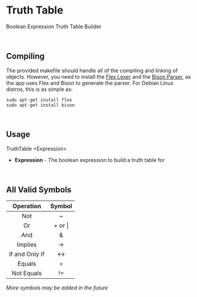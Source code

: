 # Truth Table
Boolean Expression Truth Table Builder

<br>

## Compiling
The provided makefile should handle all of the compiling and linking of objects.
However, you need to install the [Flex Lexer](https://www.gnu.org/software/flex/)
and the [Bison Parser](https://www.gnu.org/software/bison/), as the app uses Flex
and Bison to generate the parser. For Debian Linux distros, this is as simple as:
```
sudo apt-get install flex
sudo apt-get install bison
```

<br/>

## Usage
TruthTable \<Expression\>
* __Expression__ - The boolean expression to build a truth table for

<br/>

## All Valid Symbols 

| Operation | Symbol |
|:---------:|:------:|
| Not       | ~      |
| Or        | + or \||
| And       | \&     |
| Implies   | -\>    |
| If and Only If | \<-\> |
| Equals    | =      |
| Not Equals| !=     |

_More symbols may be added in the future_
